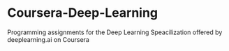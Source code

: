 # Coursera-Deep-Learning
Programming assignments for the Deep Learning Speacilization offered by deeplearning.ai on Coursera
